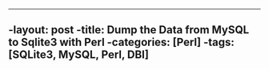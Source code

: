----
 -layout: post
 -title: Dump the Data from MySQL to Sqlite3 with Perl
 -categories: [Perl]
 -tags: [SQLite3, MySQL, Perl, DBI]
 ----
